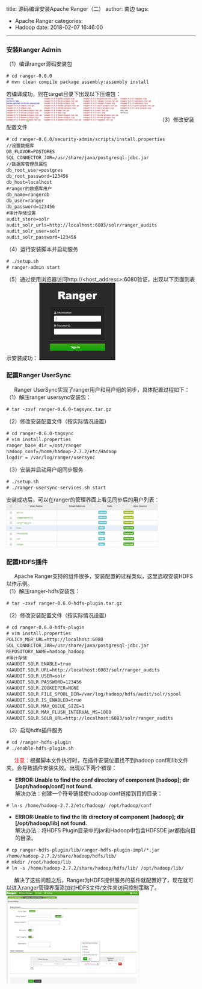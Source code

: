 title: 源码编译安装Apache Ranger（二）
author: 南边
tags:
  - Apache Ranger
categories:
  - Hadoop
date: 2018-02-07 16:46:00
---
### 安装Ranger Admin
（1）编译ranger源码安装包
```
# cd ranger-0.6.0
# mvn clean compile package assembly:assembly install
```
若编译成功，则在target目录下出现以下压缩包：
<img src="/images/ranger_src.jpg" width=80% height=60% align=center/>
（3）修改安装配置文件
```
# cd ranger-0.6.0/security-admin/scripts/install.properties 
//设置数据库
DB_FLAVOR=POSTGRES
SQL_CONNECTOR_JAR=/usr/share/java/postgresql-jdbc.jar
//数据库管理员属性
db_root_user=postgres
db_root_password=123456
db_host=localhost
#ranger的数据库用户
db_name=rangerdb
db_user=ranger
db_password=123456
#审计存储设置
audit_store=solr
audit_solr_urls=http://localhost:6083/solr/ranger_audits
audit_solr_user=solr
audit_solr_password=123456
```
（4）运行安装脚本并启动服务
```
# ./setup.sh
# ranger-admin start
```
（5）通过使用浏览器访问http://<host_address>:6080验证，出现以下页面则表示安装成功：
<img src="/images/ranger_admin.png" width=40% height=40% align=center/>
### 配置Ranger UserSync
&ensp;&ensp;&ensp;Ranger UserSync实现了ranger用户和用户组的同步，具体配置过程如下：
（1）解压ranger usersync安装包：
```
# tar -zxvf ranger-0.6.0-tagsync.tar.gz
```
（2）修改安装配置文件（按实际情况设置）
```
# cd ranger-0.6.0-tagsync
# vim install.properties
ranger_base_dir =/opt/ranger
hadoop_conf=/home/hadoop-2.7.2/etc/Hadoop
logdir = /var/log/ranger/usersync
```
（3）安装并启动用户组同步服务
```
# ./setup.sh
# ./ranger-usersync-services.sh start
```
安装成功后，可以在ranger的管理界面上看见同步后的用户列表：
<img src="/images/ranger_usersync.png" width=80% height=40% align=center/>
### 配置HDFS插件
&ensp;&ensp;&ensp;Apache Ranger支持的组件很多，安装配置的过程类似，这里选取安装HDFS以作示例。<br>
（1）解压ranger-hdfs安装包：
```
# tar -zxvf ranger-0.6.0-hdfs-plugin.tar.gz
```
（2）修改安装配置文件（按实际情况设置）
```
# cd ranger-0.6.0-hdfs-plugin
# vim install.properties
POLICY_MGR_URL=http://localhost:6080
SQL_CONNECTOR_JAR=/usr/share/java/postgresql-jdbc.jar
REPOSITORY_NAME=hadoop_hadoop
#审计存储
XAAUDIT.SOLR.ENABLE=true
XAAUDIT.SOLR.URL=http://localhost:6083/solr/ranger_audits
XAAUDIT.SOLR.USER=solr
XAAUDIT.SOLR.PASSWORD=123456
XAAUDIT.SOLR.ZOOKEEPER=NONE
XAAUDIT.SOLR.FILE_SPOOL_DIR=/var/log/hadoop/hdfs/audit/solr/spool
XAAUDIT.SOLR.IS_ENABLED=true
XAAUDIT.SOLR.MAX_QUEUE_SIZE=1
XAAUDIT.SOLR.MAX_FLUSH_INTERVAL_MS=1000
XAAUDIT.SOLR.SOLR_URL=http://localhost:6083/solr/ranger_audits
```
（3）启动hdfs插件服务
```
# cd /ranger-hdfs-plugin
# ./enable-hdfs-plugin.sh
```
&ensp;&ensp;&ensp;<font color="red">注意：</font>根据脚本文件执行时，在插件安装位置找不到hadoop conf和lib文件夹，会导致插件安装失败。出现以下两个错误：<br>
* **ERROR:Unable to find the conf directory of component [hadoop]; dir [/opt/hadoop/conf] not found.**<br>
解决办法：创建一个符号链接使hadoop conf链接到目的目录：
```
# ln-s /home/hadoop-2.7.2/etc/hadoop/ /opt/hadoop/conf
```
* **ERROR:Unable to find the lib directory of component [hadoop]; dir [/opt/hadoop/lib] not found.**<br>
解决办法：将HDFS Plugin目录中的jar和Hadoop中包含HDFSDE jar都指向目的目录。
```
# cp ranger-hdfs-plugin/lib/ranger-hdfs-plugin-impl/*.jar  /home/hadoop-2.7.2/share/hadoop/hdfs/lib/
# mkdir /root/hadoop/lib
# ln -s /home/hadoop-2.7.2/share/hadoop/hdfs/lib/ /opt/hadoop/lib/
```

&ensp;&ensp;&ensp;解决了这些问题之后，Ranger为HDFS提供服务的插件就配置好了，现在就可以进入ranger管理界面添加对HDFS文件/文件夹访问控制策略了。
<img src="/images/ranger_hdfs_policy.png" width=70% height=40% align=center/>
